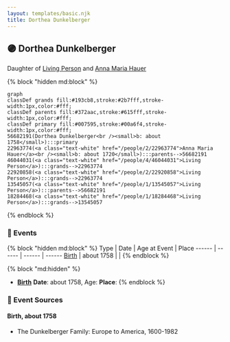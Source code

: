 ```yaml
---
layout: templates/basic.njk
title: Dorthea Dunkelberger
---
```

## 🟣 Dorthea Dunkelberger

Daughter of [Living Person](/people/1/13545057) and [Anna Maria Hauer](/people/2/22963774)

{% block "hidden md:block" %}
```mermaid
graph
classDef grands fill:#193cb8,stroke:#2b7fff,stroke-width:1px,color:#fff;
classDef parents fill:#372aac,stroke:#615fff,stroke-width:1px,color:#fff;
classDef primary fill:#007595,stroke:#00a6f4,stroke-width:1px,color:#fff;
56682191(Dorthea Dunkelberger<br /><small>b: about 1758</small>):::primary
22963774(<a class="text-white" href="/people/2/22963774">Anna Maria Hauer</a><br /><small>b: about 1720</small>):::parents-->56682191
46044031(<a class="text-white" href="/people/4/46044031">Living Person</a>):::grands-->22963774
22920858(<a class="text-white" href="/people/2/22920858">Living Person</a>):::grands-->22963774
13545057(<a class="text-white" href="/people/1/13545057">Living Person</a>):::parents-->56682191
18284468(<a class="text-white" href="/people/1/18284468">Living Person</a>):::grands-->13545057
```
{% endblock %}

### 📆 Events

{% block "hidden md:block" %}
Type | Date | Age at Event | Place
------ | ------ | ------ | ------
[Birth](#event-event-2) | about 1758 |  |
{% endblock %}

{% block "md:hidden" %}
- **[Birth](#event-event-2)**
**Date**: about 1758, Age:
**Place**:
{% endblock %}

### 📰 Event Sources

#### <a id="event-event-2"></a> Birth, about 1758
* The Dunkelberger Family: Europe to America, 1600-1982